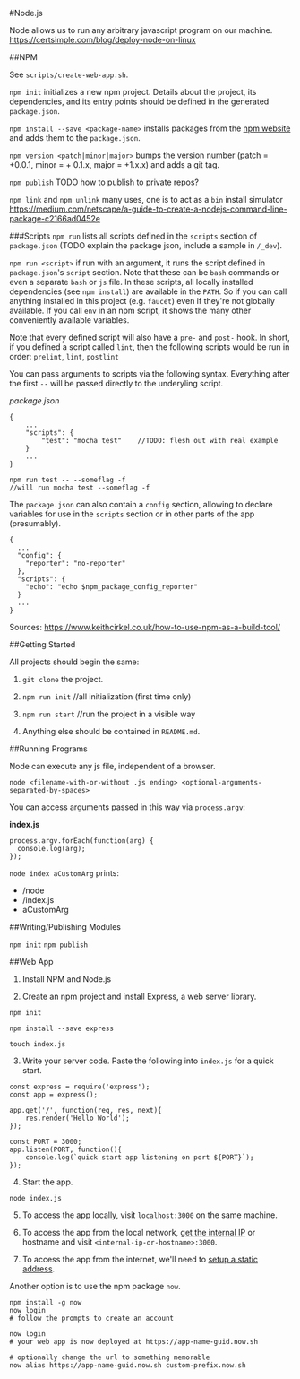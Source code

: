 #Node.js

Node allows us to run any arbitrary javascript program on our machine.
https://certsimple.com/blog/deploy-node-on-linux



##NPM

See `scripts/create-web-app.sh`.

`npm init` initializes a new npm project. Details about the project, its dependencies, and its entry points should be defined in the generated `package.json`.

`npm install --save <package-name>` installs packages from the [npm website](npmjs.org) and adds them to the `package.json`.

`npm version <patch|minor|major>` bumps the version number (patch = +0.0.1, minor = + 0.1.x, major = +1.x.x) and adds a git tag.

`npm publish` TODO how to publish to private repos?

`npm link` and `npm unlink`
many uses, one is to act as a `bin` install simulator
https://medium.com/netscape/a-guide-to-create-a-nodejs-command-line-package-c2166ad0452e

###Scripts
`npm run` lists all scripts defined in the `scripts` section of `package.json` (TODO explain the package json, include a sample in `/_dev`).

`npm run <script>` if run with an argument, it runs the script defined in `package.json`'s `script` section. Note that these can be `bash` commands or even a separate `bash` or `js` file. In these scripts, all locally installed dependencies (see `npm install`) are available in the `PATH`. So if you can call anything installed in this project (e.g. `faucet`) even if they're not globally available. If you call `env` in an npm script, it shows the many other conveniently available variables.

Note that every defined script will also have a `pre-` and `post-` hook. In short, if you defined a script called `lint`, then the following scripts would be run in order: `prelint`, `lint`, `postlint`

You can pass arguments to scripts via the following syntax. Everything after the first `--` will be passed directly to the underyling script.

*package.json*
```
{
	...
	"scripts": {
		"test": "mocha test"	//TODO: flesh out with real example
	}	
	...
}
```

```
npm run test -- --someflag -f 
//will run mocha test --someflag -f
```

The `package.json` can also contain a `config` section, allowing to declare variables for use in the `scripts` section or in other parts of the app (presumably).

```
{
  ...
  "config": {
    "reporter": "no-reporter"
  },
  "scripts": {
    "echo": "echo $npm_package_config_reporter"
  }
  ...
}
```





Sources:
https://www.keithcirkel.co.uk/how-to-use-npm-as-a-build-tool/

##Getting Started

All projects should begin the same:

1. `git clone` the project.

2. `npm run init` //all initialization (first time only)

3. `npm run start` //run the project in a visible way

4. Anything else should be contained in `README.md`.

##Running Programs

Node can execute any js file, independent of a browser.

`node <filename-with-or-without .js ending> <optional-arguments-separated-by-spaces>`

You can access arguments passed in this way via `process.argv`:

**index.js**
```
process.argv.forEach(function(arg) {
  console.log(arg);
});
```

`node index aCustomArg` prints:
  - <path>/node
  - <path>/index.js
  - aCustomArg


##Writing/Publishing Modules

`npm init`
`npm publish`

##Web App

1. Install NPM and Node.js



2. Create an npm project and install Express, a web server library.
```
npm init

npm install --save express

touch index.js
```

3. Write your server code. Paste the following into `index.js` for a quick start.
```
const express = require('express');
const app = express();

app.get('/', function(req, res, next){
	res.render('Hello World');
});

const PORT = 3000;
app.listen(PORT, function(){
	console.log(`quick start app listening on port ${PORT}`);
});
```

4. Start the app.
```
node index.js
```

5. To access the app locally, visit `localhost:3000` on the same machine.

6. To access the app from the local network, [get the internal IP](./network.md) or hostname and visit `<internal-ip-or-hostname>:3000`.


7. To access the app from the internet, we'll need to [setup a static address]('./network.md').

Another option is to use the npm package `now`. 
```
npm install -g now
now login   
# follow the prompts to create an account

now login
# your web app is now deployed at https://app-name-guid.now.sh

# optionally change the url to something memorable
now alias https://app-name-guid.now.sh custom-prefix.now.sh
```

